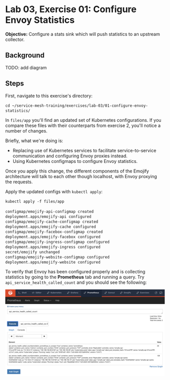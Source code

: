 # Lab 03, Exercise 01: Configure Envoy Statistics

**Objective:** Configure a stats sink which will push statistics to an upstream collector.

## Background

TODO: add diagram

## Steps

First, navigate to this exercise's directory:

```
cd ~/service-mesh-training/exercises/lab-03/01-configure-envoy-statistics/
```

In `files/app` you'll find an updated set of Kubernetes configurations. If you compare these files with their counterparts from exercise 2, you'll notice a number of changes.

Briefly, what we're doing is:

- Replacing use of Kubernetes services to facilitate service-to-service communication and configuring Envoy proxies instead.
- Using Kubernetes configmaps to configure Envoy statistics.

Once you apply this change, the different components of the Emojify architecture will talk to each other though localhost, with Envoy proxying the requests.

Apply the updated configs with `kubectl apply`:

```
kubectl apply -f files/app

configmap/emojify-api-configmap created
deployment.apps/emojify-api configured
configmap/emojify-cache-configmap created
deployment.apps/emojify-cache configured
configmap/emojify-facebox-configmap created
deployment.apps/emojify-facebox configured
configmap/emojify-ingress-configmap configured
deployment.apps/emojify-ingress configured
secret/emojify unchanged
configmap/emojify-website-configmap configured
deployment.apps/emojify-website configured
```

To verify that Envoy has been configured properly and is collecting statistics by going to the **Prometheus** tab and running a query. Try `api_service_health_called_count` and you should see the following:

![Prometheus query](../../images/lab03-query-prometheus.png "Prometheus query")
